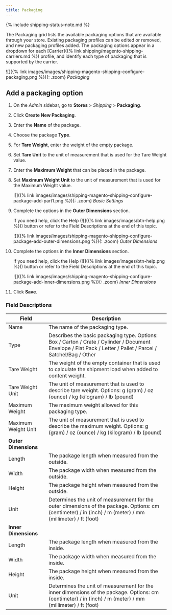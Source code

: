 ```yaml
---
title: Packaging
---
```


{% include shipping-status-note.md %}

The Packaging grid lists the available packaging options that are available through your store. Existing packaging profiles can be edited or removed, and new packaging profiles added. The packaging options appear in a dropdown for each [Carrier]({% link shipping/magento-shipping-carriers.md %}) profile, and identify each type of packaging that is supported by the carrier.

![]({% link images/images/shipping-magento-shipping-configure-packaging.png %}){: .zoom}
_Packaging_

## Add a packaging option

1. On the _Admin_ sidebar, go to **Stores** > _Shipping_ > **Packaging**.

1. Click **Create New Packaging**.

1. Enter the **Name** of the package.

1. Choose the package **Type**.

1. For **Tare Weight**, enter the weight of the empty package.

1. Set **Tare Unit** to the unit of measurement that is used for the Tare Weight value.

1. Enter the **Maximum Weight** that can be placed in the package.

1. Set **Maximum Weight Unit** to the unit of measurement that is used for the Maximum Weight value.

   ![]({% link images/images/shipping-magento-shipping-configure-package-add-part1.png %}){: .zoom}
   _Basic Settings_

1. Complete the options in the **Outer Dimensions** section.

   If you need help, click the Help (![]({% link images/images/btn-help.png %})) button or refer to the Field Descriptions at the end of this topic.

   ![]({% link images/images/shipping-magento-shipping-configure-package-add-outer-dimensions.png %}){: .zoom}
   _Outer Dimensions_

1. Complete the options in the **Inner Dimensions** section.

   If you need help, click the Help (![]({% link images/images/btn-help.png %})) button or refer to the Field Descriptions at the end of this topic.

   ![]({% link images/images/shipping-magento-shipping-configure-package-add-inner-dimensions.png %}){: .zoom}
   _Inner Dimensions_

1. Click **Save**.

### Field Descriptions

|Field|Description|
|--- |--- |
|Name|The name of the packaging type.|
|Type|Describes the basic packaging type. Options: Box / Carton / Crate / Cylinder / Document Envelope / Flat Pack / Letter / Pallet / Parcel / Satchel/Bag / Other|
|Tare Weight|The weight of the empty container that is used to calculate the shipment load when added to content weight.|
|Tare Weight Unit|The unit of measurement that is used to describe tare weight. Options: g (gram) / oz (ounce) / kg (kilogram) / lb (pound)|
|Maximum Weight|The maximum weight allowed for this packaging type.|
|Maximum Weight Unit|The unit of measurement that is used to describe the maximum weight. Options: g (gram) / oz (ounce) / kg (kilogram) / lb (pound)|
|**Outer Dimensions**||
|Length|The package length when measured from the outside.|
|Width|The package width when measured from the outside.|
|Height|The package height when measured from the outside.|
|Unit|Determines the unit of measurement for the outer dimensions of the package. Options: cm (centimeter) / in (inch) / m (meter) / mm (millimeter) / ft (foot)|
|**Inner Dimensions**||
|Length|The package length when measured from the inside.|
|Width|The package width when measured from the inside.|
|Height|The package height when measured from the inside.|
|Unit|Determines the unit of measurement for the inner dimensions of the package. Options: cm (centimeter) / in (inch) / m (meter) / mm (millimeter) / ft (foot)|
